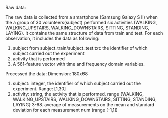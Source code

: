 Raw data:

The raw data is collected from a smartphone (Samsung Galaxy S II) when the a group of 30 volunteers(subject) performed six activities (WALKING, WALKING_UPSTAIRS, WALKING_DOWNSTAIRS, SITTING, STANDING, LAYING). It contains the same structure of data from train and test. For each observation, it includes the data as following:
1. subject from subject_train/subject_test.txt: the identifier of which subject carried out the experiment
2. activity that is performed
3. A 561-feature vector with time and frequency domain variables. 


Processed the data:
Dimension: 180x68

1. subject: integer, the identifier of which subject carried out the experiment. Range: [1,30]
2. activity: string, the activity that is performed. range {WALKING, WALKING_UPSTAIRS, WALKING_DOWNSTAIRS, SITTING, STANDING, LAYING}
3-68. average of measurements on the mean and standard deviation for each measurement num (range  [-1,1])

